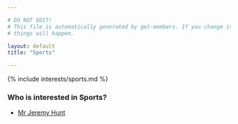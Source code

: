 ```yaml
---

# DO NOT EDIT!
# This file is automatically generated by get-members. If you change it, bad
# things will happen.

layout: default
title: "Sports"

---
```


{% include interests/sports.md %}

### Who is interested in Sports?


* [Mr Jeremy Hunt](/members/mr-jeremy-hunt.html)
